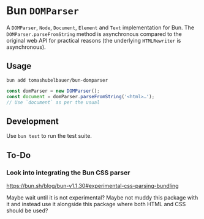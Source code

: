# Bun `DOMParser`

A `DOMParser`, `Node`, `Document`, `Element` and `Text` implementation for Bun.
The `DOMParser.parseFromString` method is asynchronous compared to the original
web API for practical reasons (the underlying `HTMLRewriter` is asynchronous).

## Usage

`bun add tomashubelbauer/bun-domparser`

```typescript
const domParser = new DOMParser();
const document = domParser.parseFromString('<html>…');
// Use `document` as per the usual
```

## Development

Use `bun test` to run the test suite.

## To-Do

### Look into integrating the Bun CSS parser

https://bun.sh/blog/bun-v1.1.30#experimental-css-parsing-bundling

Maybe wait until it is not experimental?
Maybe not muddy this package with it and instead use it alongside this package
where both HTML and CSS should be used?
